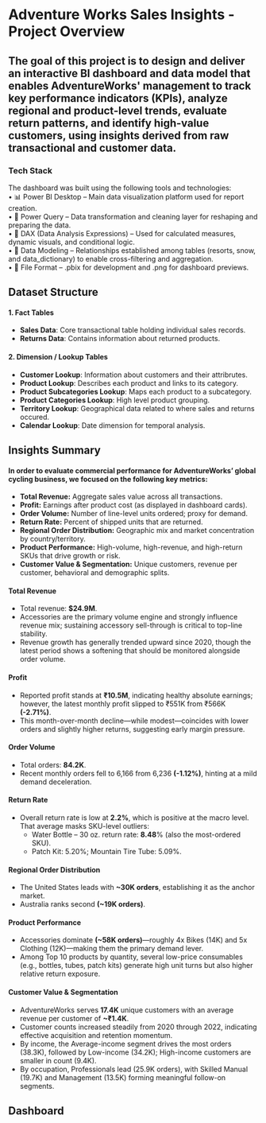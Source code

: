 # Adventure Works Sales Insights - Project Overview
## The goal of this project is to design and deliver an interactive BI dashboard and data model that enables AdventureWorks' management to track key performance indicators (KPIs), analyze regional and product-level trends, evaluate return patterns, and identify high-value customers, using insights derived from raw transactional and customer data. 

### Tech Stack

The dashboard was built using the following tools and technologies:<br>
•	📊 Power BI Desktop – Main data visualization platform used for report creation.<br>
•	📂 Power Query – Data transformation and cleaning layer for reshaping and preparing the data.<br>
•	🧠 DAX (Data Analysis Expressions) – Used for calculated measures, dynamic visuals, and conditional logic.<br>
•	📝 Data Modeling – Relationships established among tables (resorts, snow, and data_dictionary) to enable cross-filtering and aggregation.<br>
•	📁 File Format – .pbix for development and .png for dashboard previews.
## Dataset Structure
#### 1. Fact Tables
- **Sales Data**: Core transactional table holding individual sales records.
- **Returns Data**: Contains information about returned products.

#### 2. Dimension / Lookup Tables
- **Customer Lookup**: Information about customers and their attribrutes.
- **Product Lookup**: Describes each product and links to its category.
- **Product Subcategories Lookup**: Maps each product to a subcategory.
- **Product Categories Lookup**: High level product grouping.
- **Territory Lookup**: Geographical data related to where sales and returns occured.
- **Calendar Lookup**: Date dimension for temporal analysis.


## Insights Summary
#### In order to evaluate commercial performance for AdventureWorks’ global cycling business, we focused on the following key metrics:
- **Total Revenue:** Aggregate sales value across all transactions.
- **Profit:** Earnings after product cost (as displayed in dashboard cards).
- **Order Volume:** Number of line-level units ordered; proxy for demand.
- **Return Rate:** Percent of shipped units that are returned.
- **Regional Order Distribution:** Geographic mix and market concentration by country/territory.
- **Product Performance:** High-volume, high-revenue, and high-return SKUs that drive growth or risk.
- **Customer Value & Segmentation:** Unique customers, revenue per customer, behavioral and demographic splits.

#### Total Revenue
- Total revenue: **$24.9M**.
- Accessories are the primary volume engine and strongly influence revenue mix; sustaining accessory sell-through is critical to top-line stability.
- Revenue growth has generally trended upward since 2020, though the latest period shows a softening that should be monitored alongside order volume.

#### Profit
- Reported profit stands at **₹10.5M**, indicating healthy absolute earnings; however, the latest monthly profit slipped to ₹551K from ₹566K **(-2.71%)**.
- This month-over-month decline—while modest—coincides with lower orders and slightly higher returns, suggesting early margin pressure.

#### Order Volume
- Total orders: **84.2K**.
- Recent monthly orders fell to 6,166 from 6,236 **(-1.12%)**, hinting at a mild demand deceleration.
  
#### Return Rate
- Overall return rate is low at **2.2%**, which is positive at the macro level. That average masks SKU-level outliers:
    - Water Bottle – 30 oz. return rate: **8.48**% (also the most-ordered SKU).
    - Patch Kit: 5.20%; Mountain Tire Tube: 5.09%.
 
#### Regional Order Distribution
- The United States leads with **~30K orders**, establishing it as the anchor market.
- Australia ranks second **(~19K orders)**.

#### Product Performance
- Accessories dominate **(~58K orders)**—roughly 4x Bikes (14K) and 5x Clothing (12K)—making them the primary demand lever.
- Among Top 10 products by quantity, several low-price consumables (e.g., bottles, tubes, patch kits) generate high unit turns but also higher relative return exposure.

#### Customer Value & Segmentation
- AdventureWorks serves **17.4K** unique customers with an average revenue per customer of **~₹1.4K**.
- Customer counts increased steadily from 2020 through 2022, indicating effective acquisition and retention momentum.
- By income, the Average-income segment drives the most orders (38.3K), followed by Low-income (34.2K); High-income customers are smaller in count (9.4K).
- By occupation, Professionals lead (25.9K orders), with Skilled Manual (19.7K) and Management (13.5K) forming meaningful follow-on segments.
  

## Dashboard




